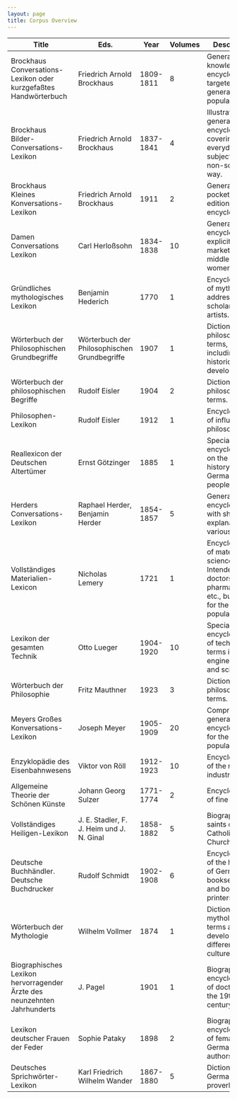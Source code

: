 ```yaml
---
layout: page
title: Corpus Overview
---
```

| Title                                                                    | Eds.                                         | Year      | Volumes | Description                                                                                                       |
|--------------------------------------------------------------------------|----------------------------------------------|-----------|---------|-------------------------------------------------------------------------------------------------------------------|
| Brockhaus Conversations-Lexikon oder kurzgefaßtes Handwörterbuch         | Friedrich Arnold Brockhaus                   | 1809-1811 | 8       | General knowledge encyclopedia targeted at the general population.                                                |
| Brockhaus Bilder-Conversations-Lexikon                                   | Friedrich Arnold Brockhaus                   | 1837-1841 | 4       | Illustrated general encyclopedia covering everyday subjects in a non-scientific way.                              |
| Brockhaus Kleines Konversations-Lexikon                                  | Friedrich Arnold Brockhaus                   | 1911      | 2       | General, pocketbook edition encyclopedia.                                                                         |
| Damen Conversations Lexikon                                              | Carl Herloßsohn                              | 1834-1838 | 10      | General encyclopedia explicitly marketed for middle-class women.                                                  |
| Gründliches mythologisches Lexikon                                       | Benjamin Hederich                            | 1770      | 1       | Encyclopedia of mythology, addressed to scholars and artists.                                                     |
| Wörterbuch der Philosophischen Grundbegriffe                             | Wörterbuch der Philosophischen Grundbegriffe | 1907      | 1       | Dictionary of philosophical terms, including their historical development.                                        |
| Wörterbuch der philosophischen Begriffe                                  | Rudolf Eisler                                | 1904      | 2       | Dictionary of  philosophical terms.                                                                               |
| Philosophen-Lexikon                                                      | Rudolf Eisler                                | 1912      | 1       | Encyclopedia of  influential philosophers.                                                                        |
| Reallexicon der Deutschen Altertümer                                     | Ernst Götzinger                              | 1885      | 1       | Specialist encyclopedia on the cultural history of the German people.                                             |
| Herders Conversations-Lexikon                                            | Raphael Herder, Benjamin Herder              | 1854-1857 | 5       | General encyclopedia with short explanations of various topics.                                                   |
| Vollständiges Materialien-Lexicon                                        | Nicholas Lemery                              | 1721      | 1       | Encyclopedia of materials science. Intended for doctors, pharmacists, etc., but also for  the general population. |
| Lexikon der gesamten Technik                                             | Otto Lueger                                  | 1904-1920 | 10      | Specialist encyclopedia of  technical terms in engineering and sciences.                                          |
| Wörterbuch der Philosophie                                               | Fritz Mauthner                               | 1923      | 3       | Dictionary of philosophical terms.                                                                                |
| Meyers Großes Konversations-Lexikon                                      | Joseph Meyer                                 | 1905-1909 | 20      | Comprehensive general encyclopedia  for the general population.                                                   |
| Enzyklopädie des Eisenbahnwesens                                         | Viktor von Röll                              | 1912-1923 | 10      | Encyclopedia of the railway industry.                                                                             |
| Allgemeine Theorie der Schönen Künste                                    | Johann Georg Sulzer                          | 1771-1774 | 2       | Encyclopedia of fine arts.                                                                                        |
| Vollständiges Heiligen-Lexikon                                           | J. E. Stadler, F. J. Heim und J. N. Ginal    | 1858-1882 | 5       | Biographies of saints of the Catholic Church.                                                                     |
| Deutsche Buchhändler. Deutsche Buchdrucker                               | Rudolf Schmidt                               | 1902-1908 | 6       | Encyclopedia of  the history of German booksellers and book printers.                                             |
| Wörterbuch der Mythologie                                                | Wilhelm Vollmer                              | 1874      | 1       | Dictionary of mythological terms and their development in different cultures.                                     |
| Biographisches Lexikon hervorragender Ärzte des neunzehnten Jahrhunderts | J. Pagel                                     | 1901      | 1       | Biographical encyclopedia  of doctors of the 19th century.                                                        |
| Lexikon deutscher Frauen der Feder                                       | Sophie Pataky                                | 1898      | 2       | Biographical encyclopedia  of female, German authors.                                                             |
| Deutsches Sprichwörter-Lexikon                                           | Karl Friedrich Wilhelm Wander                | 1867-1880 | 5       | Dictionary of German proverbs.                                                                                    |